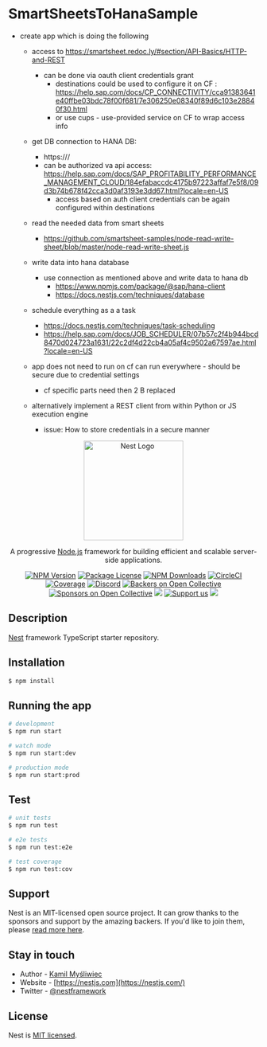 # SmartSheetsToHanaSample


- create app which is doing the following
  - access to https://smartsheet.redoc.ly/#section/API-Basics/HTTP-and-REST
    - can be done via oauth client credentials grant
      - destinations could be used to configure it on CF : https://help.sap.com/docs/CP_CONNECTIVITY/cca91383641e40ffbe03bdc78f00f681/7e306250e08340f89d6c103e28840f30.html
      - or use cups - use-provided service on CF to wrap access info
  - get DB connection to HANA DB:
      - https://<papm-cloud-api>/<Get DB credentials>
      - can be authorized va api access: https://help.sap.com/docs/SAP_PROFITABILITY_PERFORMANCE_MANAGEMENT_CLOUD/184efabaccdc4175b97223affaf7e5f8/09d3b74b678f42cca3d0af3193e3dd67.html?locale=en-US
        - access based on auth client credentials can be again configured within destinations
  - read the needed data from smart sheets
      - https://github.com/smartsheet-samples/node-read-write-sheet/blob/master/node-read-write-sheet.js
  - write data into hana database
      - use connection as mentioned above and write data to hana db
          - https://www.npmjs.com/package/@sap/hana-client
          - https://docs.nestjs.com/techniques/database
  - schedule everything as a a task
      - https://docs.nestjs.com/techniques/task-scheduling
      - https://help.sap.com/docs/JOB_SCHEDULER/07b57c2f4b944bcd8470d024723a1631/22c2df4d22cb4a05af4c9502a67597ae.html?locale=en-US 

  - app does not need to run on cf can run everywhere - should be secure due to credential settings
    - cf specific parts need then 2 B replaced

  - alternatively implement a REST client from within Python or JS execution engine
    - issue: How to store credentials in a secure manner







<p align="center">
  <a href="http://nestjs.com/" target="blank"><img src="https://nestjs.com/img/logo-small.svg" width="200" alt="Nest Logo" /></a>
</p>

[circleci-image]: https://img.shields.io/circleci/build/github/nestjs/nest/master?token=abc123def456
[circleci-url]: https://circleci.com/gh/nestjs/nest

  <p align="center">A progressive <a href="http://nodejs.org" target="_blank">Node.js</a> framework for building efficient and scalable server-side applications.</p>
    <p align="center">
<a href="https://www.npmjs.com/~nestjscore" target="_blank"><img src="https://img.shields.io/npm/v/@nestjs/core.svg" alt="NPM Version" /></a>
<a href="https://www.npmjs.com/~nestjscore" target="_blank"><img src="https://img.shields.io/npm/l/@nestjs/core.svg" alt="Package License" /></a>
<a href="https://www.npmjs.com/~nestjscore" target="_blank"><img src="https://img.shields.io/npm/dm/@nestjs/common.svg" alt="NPM Downloads" /></a>
<a href="https://circleci.com/gh/nestjs/nest" target="_blank"><img src="https://img.shields.io/circleci/build/github/nestjs/nest/master" alt="CircleCI" /></a>
<a href="https://coveralls.io/github/nestjs/nest?branch=master" target="_blank"><img src="https://coveralls.io/repos/github/nestjs/nest/badge.svg?branch=master#9" alt="Coverage" /></a>
<a href="https://discord.gg/G7Qnnhy" target="_blank"><img src="https://img.shields.io/badge/discord-online-brightgreen.svg" alt="Discord"/></a>
<a href="https://opencollective.com/nest#backer" target="_blank"><img src="https://opencollective.com/nest/backers/badge.svg" alt="Backers on Open Collective" /></a>
<a href="https://opencollective.com/nest#sponsor" target="_blank"><img src="https://opencollective.com/nest/sponsors/badge.svg" alt="Sponsors on Open Collective" /></a>
  <a href="https://paypal.me/kamilmysliwiec" target="_blank"><img src="https://img.shields.io/badge/Donate-PayPal-ff3f59.svg"/></a>
    <a href="https://opencollective.com/nest#sponsor"  target="_blank"><img src="https://img.shields.io/badge/Support%20us-Open%20Collective-41B883.svg" alt="Support us"></a>
  <a href="https://twitter.com/nestframework" target="_blank"><img src="https://img.shields.io/twitter/follow/nestframework.svg?style=social&label=Follow"></a>
</p>
  <!--[![Backers on Open Collective](https://opencollective.com/nest/backers/badge.svg)](https://opencollective.com/nest#backer)
  [![Sponsors on Open Collective](https://opencollective.com/nest/sponsors/badge.svg)](https://opencollective.com/nest#sponsor)-->

## Description

[Nest](https://github.com/nestjs/nest) framework TypeScript starter repository.

## Installation

```bash
$ npm install
```

## Running the app

```bash
# development
$ npm run start

# watch mode
$ npm run start:dev

# production mode
$ npm run start:prod
```

## Test

```bash
# unit tests
$ npm run test

# e2e tests
$ npm run test:e2e

# test coverage
$ npm run test:cov
```

## Support

Nest is an MIT-licensed open source project. It can grow thanks to the sponsors and support by the amazing backers. If you'd like to join them, please [read more here](https://docs.nestjs.com/support).

## Stay in touch

- Author - [Kamil Myśliwiec](https://kamilmysliwiec.com)
- Website - [https://nestjs.com](https://nestjs.com/)
- Twitter - [@nestframework](https://twitter.com/nestframework)

## License

Nest is [MIT licensed](LICENSE).







 

 